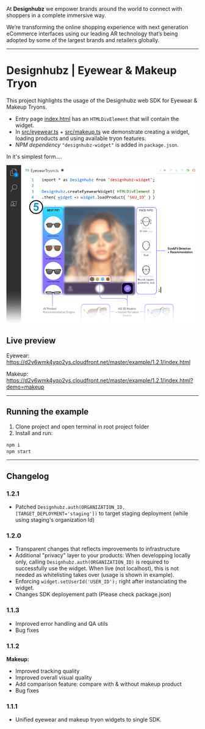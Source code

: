 At **Designhubz** we empower brands around the world to connect with shoppers in a complete immersive way.

We’re transforming the online shopping experience with next generation eCommerce interfaces using our leading AR technology that’s being adopted by some of the largest brands and retailers globally.

---

# Designhubz | Eyewear & Makeup Tryon

This project highlights the usage of the Designhubz web SDK for Eyewear & Makeup Tryons.

- Entry page [index.html](./index.html) has an `HTMLDivElement` that will contain the widget.
- In [src/eyewear.ts](./src/eyewear.ts) + [src/makeup.ts](./src/makeup.ts) we demonstrate creating a widget, loading products and using available tryon features.
- *NPM dependency* `"designhubz-widget"` is added in `package.json`.

In it's simplest form....

![designhubz-widget](./graphic.png)

## Live preview

Eyewear: https://d2v6wmk4yqo2ys.cloudfront.net/master/example/1.2.1/index.html

Makeup: https://d2v6wmk4yqo2ys.cloudfront.net/master/example/1.2.1/index.html?demo=makeup

---

## Running the example

1. Clone project and open terminal in root project folder
2. Install and run:
  ```bash
  npm i
  npm start
  ```

---

## Changelog

### 1.2.1

- Patched `Designhubz.auth(ORGANIZATION_ID, [TARGET_DEPLOYMENT='staging'])` to target staging deployment (while using staging's organization Id)

### 1.2.0

- Transparent changes that reflects improvements to infrastructure
- Additional "privacy" layer to your products: When developping locally only, calling `Designhubz.auth(ORGANIZATION_ID)` is required to successfully use the widget. When live (not localhost), this is not needed as whitelisting takes over (usage is shown in example).
- Enforcing `widget.setUserId('USER_ID');` right after instanciating the widget.
- Changes SDK deployement path (Please check package.json)

### 1.1.3

- Improved error handling and QA utils
- Bug fixes

### 1.1.2

**Makeup:**
- Improved tracking quality
- Improved overall visual quality 
- Add comparison feature: compare with & without makeup product
- Bug fixes

### 1.1.1

- Unified eyewear and makeup tryon widgets to single SDK.
